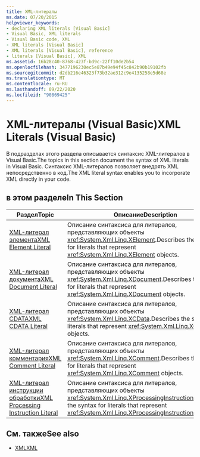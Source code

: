 ```yaml
---
title: XML-литералы
ms.date: 07/20/2015
helpviewer_keywords:
- declaring XML literals [Visual Basic]
- Visual Basic, XML literals
- Visual Basic code, XML
- XML literals [Visual Basic]
- XML literals [Visual Basic], reference
- literals [Visual Basic], XML
ms.assetid: 16b28c40-8768-423f-bd9c-22ff10de2b54
ms.openlocfilehash: 3477196230ec5e87b49e94f45c842b90b19102fb
ms.sourcegitcommit: d2db216e46323f73b32ae312c9e4135258e5d68e
ms.translationtype: MT
ms.contentlocale: ru-RU
ms.lasthandoff: 09/22/2020
ms.locfileid: "90869425"
---
```

# <a name="xml-literals-visual-basic"></a><span data-ttu-id="2c851-102">XML-литералы (Visual Basic)</span><span class="sxs-lookup"><span data-stu-id="2c851-102">XML Literals (Visual Basic)</span></span>

<span data-ttu-id="2c851-103">В подразделах этого раздела описывается синтаксис XML-литералов в Visual Basic.</span><span class="sxs-lookup"><span data-stu-id="2c851-103">The topics in this section document the syntax of XML literals in Visual Basic.</span></span> <span data-ttu-id="2c851-104">Синтаксис XML-литералов позволяет внедрять XML непосредственно в код.</span><span class="sxs-lookup"><span data-stu-id="2c851-104">The XML literal syntax enables you to incorporate XML directly in your code.</span></span>  
  
## <a name="in-this-section"></a><span data-ttu-id="2c851-105">в этом разделе</span><span class="sxs-lookup"><span data-stu-id="2c851-105">In This Section</span></span>  
  
|<span data-ttu-id="2c851-106">Раздел</span><span class="sxs-lookup"><span data-stu-id="2c851-106">Topic</span></span>|<span data-ttu-id="2c851-107">Описание</span><span class="sxs-lookup"><span data-stu-id="2c851-107">Description</span></span>|  
|-----------|-----------------|  
|[<span data-ttu-id="2c851-108">XML-литерал элемента</span><span class="sxs-lookup"><span data-stu-id="2c851-108">XML Element Literal</span></span>](xml-element-literal.md)|<span data-ttu-id="2c851-109">Описание синтаксиса для литералов, представляющих объекты <xref:System.Xml.Linq.XElement>.</span><span class="sxs-lookup"><span data-stu-id="2c851-109">Describes the syntax for literals that represent <xref:System.Xml.Linq.XElement> objects.</span></span>|  
|[<span data-ttu-id="2c851-110">XML-литерал документа</span><span class="sxs-lookup"><span data-stu-id="2c851-110">XML Document Literal</span></span>](xml-document-literal.md)|<span data-ttu-id="2c851-111">Описание синтаксиса для литералов, представляющих объекты <xref:System.Xml.Linq.XDocument>.</span><span class="sxs-lookup"><span data-stu-id="2c851-111">Describes the syntax for literals that represent <xref:System.Xml.Linq.XDocument> objects.</span></span>|  
|[<span data-ttu-id="2c851-112">XML-литерал CDATA</span><span class="sxs-lookup"><span data-stu-id="2c851-112">XML CDATA Literal</span></span>](xml-cdata-literal.md)|<span data-ttu-id="2c851-113">Описание синтаксиса для литералов, представляющих объекты <xref:System.Xml.Linq.XCData>.</span><span class="sxs-lookup"><span data-stu-id="2c851-113">Describes the syntax for literals that represent <xref:System.Xml.Linq.XCData> objects.</span></span>|  
|[<span data-ttu-id="2c851-114">XML-литерал комментария</span><span class="sxs-lookup"><span data-stu-id="2c851-114">XML Comment Literal</span></span>](xml-comment-literal.md)|<span data-ttu-id="2c851-115">Описание синтаксиса для литералов, представляющих объекты <xref:System.Xml.Linq.XComment>.</span><span class="sxs-lookup"><span data-stu-id="2c851-115">Describes the syntax for literals that represent <xref:System.Xml.Linq.XComment> objects.</span></span>|  
|[<span data-ttu-id="2c851-116">XML-литерал инструкции обработки</span><span class="sxs-lookup"><span data-stu-id="2c851-116">XML Processing Instruction Literal</span></span>](xml-processing-instruction-literal.md)|<span data-ttu-id="2c851-117">Описание синтаксиса для литералов, представляющих объекты <xref:System.Xml.Linq.XProcessingInstruction>.</span><span class="sxs-lookup"><span data-stu-id="2c851-117">Describes the syntax for literals that represent <xref:System.Xml.Linq.XProcessingInstruction> objects.</span></span>|  
  
## <a name="see-also"></a><span data-ttu-id="2c851-118">См. также</span><span class="sxs-lookup"><span data-stu-id="2c851-118">See also</span></span>

- [<span data-ttu-id="2c851-119">XML</span><span class="sxs-lookup"><span data-stu-id="2c851-119">XML</span></span>](../../programming-guide/language-features/xml/index.md)
